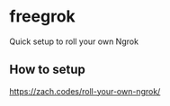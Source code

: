 # freegrok
Quick setup to roll your own Ngrok


## How to setup
https://zach.codes/roll-your-own-ngrok/

